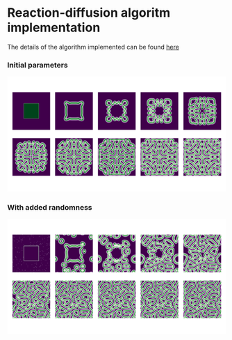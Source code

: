 # Reaction-diffusion algoritm implementation
The details of the algorithm implemented can be found [here](https://www.karlsims.com/rd.html)
### Initial parameters
![init_params](https://github.com/nazar-ivantsiv/reaction-diffusion/blob/master/assets/initial_params.png "Initial parameters")
### With added randomness
![with_randomness](https://github.com/nazar-ivantsiv/reaction-diffusion/blob/master/assets/with_randomness.png "With added randomness")

